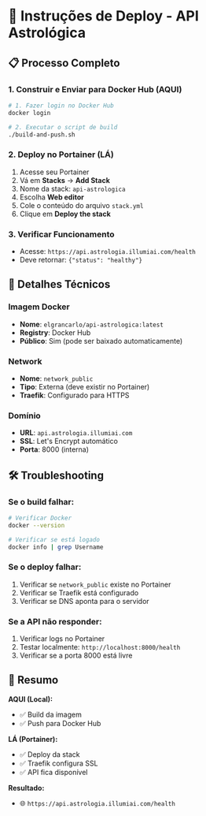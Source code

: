 # 🚀 Instruções de Deploy - API Astrológica

## 📋 Processo Completo

### **1. Construir e Enviar para Docker Hub (AQUI)**
```bash
# 1. Fazer login no Docker Hub
docker login

# 2. Executar o script de build
./build-and-push.sh
```

### **2. Deploy no Portainer (LÁ)**
1. Acesse seu Portainer
2. Vá em **Stacks** → **Add Stack**
3. Nome da stack: `api-astrologica`
4. Escolha **Web editor**
5. Cole o conteúdo do arquivo `stack.yml`
6. Clique em **Deploy the stack**

### **3. Verificar Funcionamento**
- Acesse: `https://api.astrologia.illumiai.com/health`
- Deve retornar: `{"status": "healthy"}`

## 🔧 Detalhes Técnicos

### **Imagem Docker**
- **Nome**: `elgrancarlo/api-astrologica:latest`
- **Registry**: Docker Hub
- **Público**: Sim (pode ser baixado automaticamente)

### **Network**
- **Nome**: `network_public`
- **Tipo**: Externa (deve existir no Portainer)
- **Traefik**: Configurado para HTTPS

### **Domínio**
- **URL**: `api.astrologia.illumiai.com`
- **SSL**: Let's Encrypt automático
- **Porta**: 8000 (interna)

## 🛠️ Troubleshooting

### **Se o build falhar:**
```bash
# Verificar Docker
docker --version

# Verificar se está logado
docker info | grep Username
```

### **Se o deploy falhar:**
1. Verificar se `network_public` existe no Portainer
2. Verificar se Traefik está configurado
3. Verificar se DNS aponta para o servidor

### **Se a API não responder:**
1. Verificar logs no Portainer
2. Testar localmente: `http://localhost:8000/health`
3. Verificar se a porta 8000 está livre

## 🎯 Resumo

**AQUI (Local):**
- ✅ Build da imagem
- ✅ Push para Docker Hub

**LÁ (Portainer):**
- ✅ Deploy da stack
- ✅ Traefik configura SSL
- ✅ API fica disponível

**Resultado:**
- 🌐 `https://api.astrologia.illumiai.com/health` 